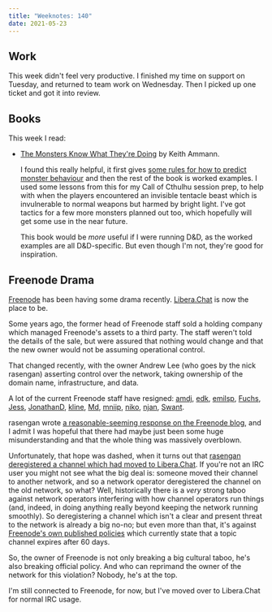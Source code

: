 ```yaml
---
title: "Weeknotes: 140"
date: 2021-05-23
---
```


## Work

This week didn't feel very productive.  I finished my time on support
on Tuesday, and returned to team work on Wednesday.  Then I picked up
one ticket and got it into review.


## Books

This week I read:

- [The Monsters Know What They're Doing][] by Keith Ammann.

  I found this really helpful, it first gives [some rules for how to
  predict monster behaviour][] and then the rest of the book is worked
  examples.  I used some lessons from this for my Call of Cthulhu
  session prep, to help with when the players encountered an invisible
  tentacle beast which is invulnerable to normal weapons but harmed by
  bright light.  I've got tactics for a few more monsters planned out
  too, which hopefully will get some use in the near future.

  This book would be *more* useful if I were running D&D, as the
  worked examples are all D&D-specific.  But even though I'm not,
  they're good for inspiration.

[The Monsters Know What They're Doing]: http://spyandowl.com/the-monsters-know
[some rules for how to predict monster behaviour]: https://www.themonstersknow.com/why-these-tactics/


## Freenode Drama

[Freenode][] has been having some drama recently.  [Libera.Chat][] is
now the place to be.

Some years ago, the former head of Freenode staff sold a holding
company which managed Freenode's assets to a third party.  The staff
weren't told the details of the sale, but were assured that nothing
would change and that the new owner would not be assuming operational
control.

That changed recently, with the owner Andrew Lee (who goes by the nick
rasengan) asserting control over the network, taking ownership of the
domain name, infrastructure, and data.

A lot of the current Freenode staff have resigned: [amdj](https://gist.github.com/aaronmdjones/1a9a93ded5b7d162c3f58bdd66b8f491), [edk](https://gist.github.com/edk0/478fb4351bc3ba458288d6878032669d), [emilsp](https://gist.github.com/pinkisemils/39d4ded8b1639b6f39dcab15618649f5), [Fuchs](https://fuchsnet.ch/freenode-resign-letter.txt), [Jess](https://gist.github.com/jesopo/45a3e9cdbe517dc55e6058eb43b00ed9), [JonathanD](https://gist.github.com/JonathanD82/6518b93708e0aaf4b8f92c8e7200816d), [kline](https://kline.sh/), [Md](https://blog.bofh.it/debian/id_461), [mniip](https://mniip.com/freenode.txt), [niko](https://coevoet.fr/freenode.html), [njan](http://jeremiad.org/freenode.shtml), [Swant](https://swantzter.se/freenode-resignation/).

rasengan wrote [a reasonable-seeming response on the Freenode blog][],
and I admit I was hopeful that there had maybe just been some huge
misunderstanding and that the whole thing was massively overblown.

Unfortunately, that hope was dashed, when it turns out that [rasengan
deregistered a channel which had moved to Libera.Chat][].  If you're
not an IRC user you might not see what the big deal is: someone moved
their channel to another network, and so a network operator
deregistered the channel on the old network, so what?  Well,
historically there is a *very* strong taboo against network operators
interfering with how channel operators run things (and, indeed, in
doing anything really beyond keeping the network running smoothly).
So deregistering a channel which isn't a clear and present threat to
the network is already a big no-no; but even more than that, it's
against [Freenode's own published policies][] which currently state
that a topic channel expires after 60 days.

So, the owner of Freenode is not only breaking a big cultural taboo,
he's also breaking official policy.  And who can reprimand the owner
of the network for this violation?  Nobody, he's at the top.

I'm still connected to Freenode, for now, but I've moved over to
Libera.Chat for normal IRC usage.

[Freenode]: https://freenode.net/
[Libera.Chat]: https://libera.chat/
[a reasonable-seeming response on the Freenode blog]: https://freenode.net/news/freenode-is-foss
[rasengan deregistered a channel which had moved to Libera.Chat]: https://www.devever.net/~hl/freenode_abuse
[Freenode's own published policies]: https://freenode.net/policies
